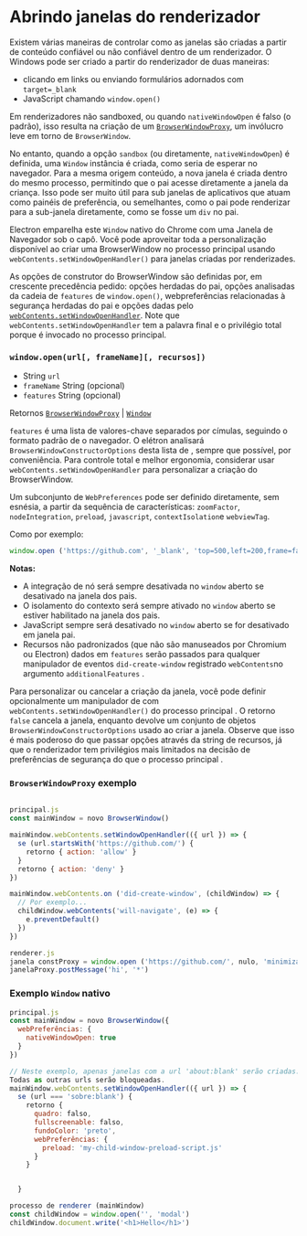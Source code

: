 # Abrindo janelas do renderizador

Existem várias maneiras de controlar como as janelas são criadas a partir de conteúdo confiável ou não confiável dentro de um renderizador. O Windows pode ser criado a partir do renderizador de duas maneiras:

- clicando em links ou enviando formulários adornados com `target=_blank`
- JavaScript chamando `window.open()`

Em renderizadores não sandboxed, ou quando `nativeWindowOpen` é falso (o padrão), isso resulta na criação de um [`BrowserWindowProxy`](browser-window-proxy.md), um invólucro leve em torno de `BrowserWindow`.

No entanto, quando a opção `sandbox` (ou diretamente, `nativeWindowOpen`) é definida, uma `Window` instância é criada, como seria de esperar no navegador. Para a mesma origem conteúdo, a nova janela é criada dentro do mesmo processo, permitindo que o pai acesse diretamente a janela da criança. Isso pode ser muito útil para sub janelas de aplicativos que atuam como painéis de preferência, ou semelhantes, como o pai pode renderizar para a sub-janela diretamente, como se fosse um `div` no pai.

Electron emparelha este `Window` nativo do Chrome com uma Janela de Navegador sob o capô. Você pode aproveitar toda a personalização disponível ao criar uma BrowserWindow no processo principal usando `webContents.setWindowOpenHandler()` para janelas criadas por renderizades.

As opções de construtor do BrowserWindow são definidas por, em crescente precedência pedido: opções herdadas do pai, opções analisadas da cadeia de `features` de `window.open()`, webpreferências relacionadas à segurança herdadas do pai e opções dadas pelo [`webContents.setWindowOpenHandler`](web-contents.md#contentssetwindowopenhandlerhandler). Note que `webContents.setWindowOpenHandler` tem a palavra final e o privilégio total porque é invocado no processo principal.

### `window.open(url[, frameName][, recursos])`

* String `url`
* `frameName` String (opcional)
* `features` String (opcional)

Retornos [`BrowserWindowProxy`](browser-window-proxy.md) | [`Window`](https://developer.mozilla.org/en-US/docs/Web/API/Window)

`features` é uma lista de valores-chave separados por címulas, seguindo o formato padrão de o navegador. O elétron analisará `BrowserWindowConstructorOptions` desta lista de , sempre que possível, por conveniência. Para controle total e melhor ergonomia, considerar usar `webContents.setWindowOpenHandler` para personalizar a criação do BrowserWindow.

Um subconjunto de `WebPreferences` pode ser definido diretamente, sem esnésia, a partir da sequência de características: `zoomFactor`, `nodeIntegration`, `preload`, `javascript`, `contextIsolation`e `webviewTag`.

Como por exemplo:

```js
window.open ('https://github.com', '_blank', 'top=500,left=200,frame=false,nodeIntegration=no')
```

**Notas:**

* A integração de nó será sempre desativada no `window` aberto se desativado na janela dos pais.
* O isolamento do contexto será sempre ativado no `window` aberto se estiver habilitado na janela dos pais.
* JavaScript sempre será desativado no `window` aberto se for desativado em janela pai.
* Recursos não padronizados (que não são manuseados por Chromium ou Electron) dados em `features` serão passados para qualquer manipulador de eventos `did-create-window` registrado `webContents`no argumento `additionalFeatures` .

Para personalizar ou cancelar a criação da janela, você pode definir opcionalmente um manipulador de com `webContents.setWindowOpenHandler()` do processo principal . O retorno `false` cancela a janela, enquanto devolve um conjunto de objetos `BrowserWindowConstructorOptions` usado ao criar a janela. Observe que isso é mais poderoso do que passar opções através da string de recursos, já que o renderizador tem privilégios mais limitados na decisão de preferências de segurança do que o processo principal .

### `BrowserWindowProxy` exemplo

```javascript

principal.js
const mainWindow = novo BrowserWindow()

mainWindow.webContents.setWindowOpenHandler(({ url }) => {
  se (url.startsWith('https://github.com/') {
    retorno { action: 'allow' }
  }
  retorno { action: 'deny' }
})

mainWindow.webContents.on ('did-create-window', (childWindow) => {
  // Por exemplo...
  childWindow.webContents('will-navigate', (e) => {
    e.preventDefault()
  })
})
```

```javascript
renderer.js
janela constProxy = window.open ('https://github.com/', nulo, 'minimizável=falso')
janelaProxy.postMessage('hi', '*')
```

### Exemplo `Window` nativo

```javascript
principal.js
const mainWindow = novo BrowserWindow({
  webPreferências: {
    nativeWindowOpen: true
  }
})

// Neste exemplo, apenas janelas com a url 'about:blank' serão criadas.
Todas as outras urls serão bloqueadas.
mainWindow.webContents.setWindowOpenHandler(({ url }) => {
  se (url === 'sobre:blank') {
    retorno {
      quadro: falso,
      fullscreenable: falso,
      fundoColor: 'preto',
      webPreferências: {
        preload: 'my-child-window-preload-script.js'
      }
    }


  }
```

```javascript
processo de renderer (mainWindow)
const childWindow = window.open('', 'modal')
childWindow.document.write('<h1>Hello</h1>')
```
